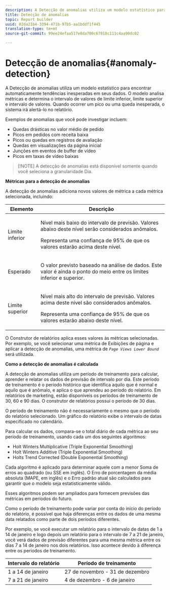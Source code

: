 ```yaml
---
description: A Detecção de anomalias utiliza um modelo estatístico para encontrar automaticamente tendências inesperadas em seus dados. O modelo analisa métricas e determina o intervalo de valores de limite inferior, limite superior e intervalo de valores. Quando ocorrer um pico ou uma queda inesperada, o sistema irá alertá-lo no relatório.
title: Detecção de anomalias
topic: Report builder
uuid: 02da21b4-3394-471b-97b5-aa1bddf1f445
translation-type: tm+mt
source-git-commit: 99ee24efaa517e8da700c67818c111c4aa90dc02

---
```



# Detecção de anomalias{#anomaly-detection}

A Detecção de anomalias utiliza um modelo estatístico para encontrar automaticamente tendências inesperadas em seus dados. O modelo analisa métricas e determina o intervalo de valores de limite inferior, limite superior e intervalo de valores. Quando ocorrer um pico ou uma queda inesperada, o sistema irá alertá-lo no relatório.

Exemplos de anomalias que você pode investigar incluem:

* Quedas drásticas no valor médio de pedido
* Picos em pedidos com receita baixa
* Picos ou quedas em registros de avaliação
* Quedas em visualizações da página inicial
* Junções em eventos de buffer de vídeo
* Picos em taxas de vídeo baixas

> [!NOTE] A detecção de anomalias está disponível somente quando você seleciona a granularidade Dia.

<p class="head"> <b>Métricas para a detecção de anomalias</b> </p>

A detecção de anomalias adiciona novos valores de métrica a cada métrica selecionada, incluindo:

<table id="table_BF75FC874634498DB6632C12CBD8D533"> 
 <thead> 
  <tr> 
   <th colname="col1" class="entry"> Elemento </th> 
   <th colname="col2" class="entry"> Descrição </th> 
  </tr> 
 </thead>
 <tbody> 
  <tr> 
   <td colname="col1"> Limite inferior </td> 
   <td colname="col2"> <p>Nível mais baixo do intervalo de previsão. Valores abaixo deste nível serão considerados anômalos. </p> <p>Representa uma confiança de 95% de que os valores estarão acima deste nível. </p> </td> 
  </tr> 
  <tr> 
   <td colname="col1"> Esperado </td> 
   <td colname="col2"> <p>O valor previsto baseado na análise de dados. Este valor é ainda o ponto do meio entre os limites inferior e superior. </p> </td> 
  </tr> 
  <tr> 
   <td colname="col1"> Limite superior </td> 
   <td colname="col2"> <p>Nível mais alto do intervalo de previsão. Valores acima deste nível são considerados anômalos. </p> <p>Representa uma confiança de 95% de que os valores estarão abaixo deste nível. </p> </td> 
  </tr> 
 </tbody> 
</table>

O Construtor de relatórios aplica esses valores às métricas selecionadas. Por exemplo, se você selecionar uma métrica de Exibições de página e aplicar a detecção de anomalias, uma métrica de *`Page Views Lower Bound`* será utilizada.

**Como a detecção de anomalias é calculada**

A detecção de anomalias utiliza um período de treinamento para calcular, aprender e relatar os dados de previsão de intervalo por dia. Este período de treinamento é o período histórico que identifica aquilo que é normal e aquilo que é anômalo, e aplica o que aprendeu ao período do relatório. Em relatórios de marketing, estão disponíveis os períodos de treinamento de 30, 60 e 90 dias. O construtor de relatórios possui o período de 30 dias.

O período de treinamento não é necessariamente o mesmo que o período do relatório selecionado. Um gráfico do relatório exibe o intervalo de datas especificado no calendário.

Para calcular os dados, compara-se o total diário de cada métrica ao seu período de treinamento, usando cada um dos seguintes algoritmos:

* Holt Winters Multiplicative (Triple Exponential Smoothing)
* Holt Winters Additive (Triple Exponential Smoothing)
* Holts Trend Corrected (Double Exponential Smoothing)

Cada algoritmo é aplicado para determinar aquele com a menor Soma de erros ao quadrado (ou SSE em inglês). O Erro de porcentagem da média absoluta (MAPE, em inglês) e o Erro padrão atual são calculados para garantir que o modelo seja estatisticamente válido.

Esses algoritmos podem ser ampliados para fornecem previsões das métricas em períodos do futuro.

Como o período de treinamento pode variar por conta do início do período do relatório, é possível que haja diferenças entre os dados de uma mesma data relatados como parte de dois períodos diferentes.

Por exemplo, se você executar um relatório para o intervalo de datas de 1 a 14 de janeiro e logo depois um relatório para o intervalo de 7 a 21 de janeiro, você verá dados de previsão diferentes para uma mesma métrica entre os dias 7 a 14 de janeiro nos dois relatórios. Isso acontece devido à diferença entre os períodos de treinamento.

| Intervalo do relatório | Período de treinamento |
|--- |--- |
| 1 a 14 de janeiro | 27 de novembro - 31 de dezembro |
| 7 a 21 de janeiro | 4 de dezembro - 6 de janeiro |
